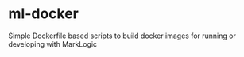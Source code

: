 # ml-docker
Simple Dockerfile based scripts to build docker images for running or developing with MarkLogic
